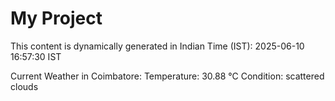 # My Project

This content is dynamically generated in Indian Time (IST): 2025-06-10 16:57:30 IST


Current Weather in Coimbatore:
Temperature: 30.88 °C
Condition: scattered clouds

